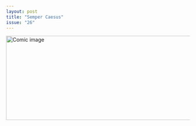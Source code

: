```yaml
---
layout: post
title: "Semper Caesus"
issue: "26"
---
```

<img src="{{ site.url }}/comics/26.gif" title="You...disobeyed me.  That was the test.  You've won." alt="Comic image" width="778px" height="230px"/>

